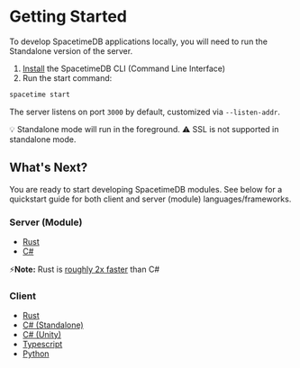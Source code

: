 # Getting Started

To develop SpacetimeDB applications locally, you will need to run the Standalone version of the server.

1. [Install](install.) the SpacetimeDB CLI (Command Line Interface)
2. Run the start command:

```bash
spacetime start
```

The server listens on port `3000` by default, customized via `--listen-addr`.

💡 Standalone mode will run in the foreground.
⚠️ SSL is not supported in standalone mode.

## What's Next?

You are ready to start developing SpacetimeDB modules. See below for a quickstart guide for both client and server (module) languages/frameworks.

### Server (Module)

- [Rust](quickstart.)
- [C#](quickstart1.)

⚡**Note:** Rust is [roughly 2x faster](https://faun.dev/c/links/faun/c-vs-rust-vs-go-a-performance-benchmarking-in-kubernetes/) than C#

### Client

- [Rust](quickstart2.)
- [C# (Standalone)](quickstart3.) 
- [C# (Unity)](part-1.)
- [Typescript](quickstart4.)
- [Python](quickstart5.)